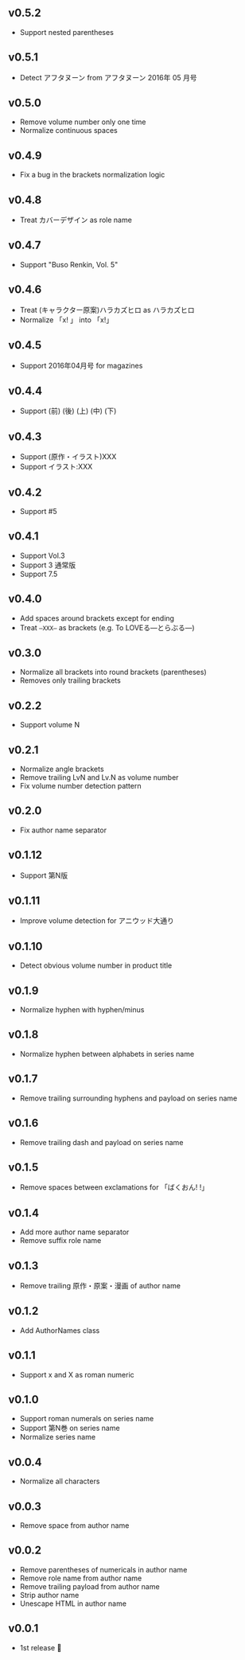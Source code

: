 ## v0.5.2

- Support nested parentheses

## v0.5.1

- Detect アフタヌーン from アフタヌーン 2016年 05 月号

## v0.5.0

- Remove volume number only one time
- Normalize continuous spaces

## v0.4.9

- Fix a bug in the brackets normalization logic

## v0.4.8

- Treat カバーデザイン as role name

## v0.4.7

- Support "Buso Renkin, Vol. 5"

## v0.4.6

- Treat (キャラクター原案)ハラカズヒロ as ハラカズヒロ
- Normalize 「x! 」 into 「x!」

## v0.4.5

- Support 2016年04月号 for magazines

## v0.4.4

- Support (前) (後) (上) (中) (下)

## v0.4.3

- Support (原作・イラスト)XXX
- Support イラスト:XXX

## v0.4.2

- Support #5

## v0.4.1

- Support Vol.3
- Support 3 通常版
- Support 7.5

## v0.4.0

- Add spaces around brackets except for ending
- Treat `―XXX―` as brackets (e.g. To LOVEる―とらぶる―)

## v0.3.0

- Normalize all brackets into round brackets (parentheses)
- Removes only trailing brackets

## v0.2.2

- Support volume N

## v0.2.1

- Normalize angle brackets
- Remove trailing LvN and Lv.N as volume number
- Fix volume number detection pattern

## v0.2.0

- Fix author name separator

## v0.1.12

- Support 第N版

## v0.1.11

- Improve volume detection for アニウッド大通り

## v0.1.10

- Detect obvious volume number in product title

## v0.1.9

- Normalize hyphen with hyphen/minus

## v0.1.8

- Normalize hyphen between alphabets in series name

## v0.1.7

- Remove trailing surrounding hyphens and payload on series name

## v0.1.6

- Remove trailing dash and payload on series name

## v0.1.5

- Remove spaces between exclamations for 「ばくおん! !」

## v0.1.4

- Add more author name separator
- Remove suffix role name

## v0.1.3

- Remove trailing 原作・原案・漫画 of author name

## v0.1.2

- Add AuthorNames class

## v0.1.1

- Support x and X as roman numeric

## v0.1.0

- Support roman numerals on series name
- Support 第N巻 on series name
- Normalize series name

## v0.0.4

- Normalize all characters

## v0.0.3

- Remove space from author name

## v0.0.2

- Remove parentheses of numericals in author name
- Remove role name from author name
- Remove trailing payload from author name
- Strip author name
- Unescape HTML in author name

## v0.0.1

- 1st release :tada:
